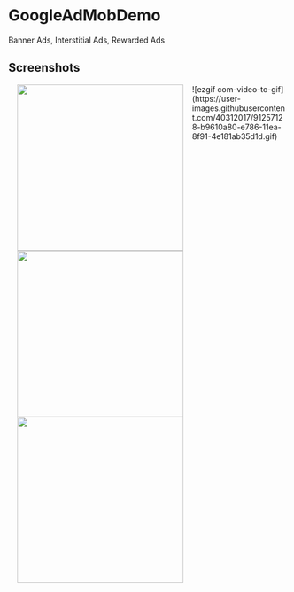 # GoogleAdMobDemo
Banner Ads, Interstitial Ads, Rewarded Ads

## Screenshots
<img src="https://user-images.githubusercontent.com/40312017/91256815-f082ec00-e785-11ea-9a2a-92f06b10b9e3.png" width="300"  align="left" hspace="16">
<img src="https://user-images.githubusercontent.com/40312017/91256825-f5e03680-e785-11ea-96b7-a51e3fd27508.png" width="300"  align="left" hspace="16">
<img src="https://user-images.githubusercontent.com/40312017/91256846-009acb80-e786-11ea-9c48-b3003c5ff395.png" width="300"  align="left" hspace="16">
![ezgif com-video-to-gif](https://user-images.githubusercontent.com/40312017/91257128-b9610a80-e786-11ea-8f91-4e181ab35d1d.gif)
